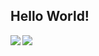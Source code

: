 <!--
**SneakySensei/SneakySensei** is a ✨ _special_ ✨ repository because its `README.md` (this file) appears on your GitHub profile.

Here are some ideas to get you started:

- 🔭 I’m currently working on ...
- 🌱 I’m currently learning ...
- 👯 I’m looking to collaborate on ...
- 🤔 I’m looking for help with ...
- 💬 Ask me about ...
- 📫 How to reach me: ...
- 😄 Pronouns: ...
- ⚡ Fun fact: ...
-->

## Hello World!
<img align="left" src="https://github-readme-stats.vercel.app/api/top-langs/?username=sneakysensei&hide_border=true&icon_color=7348B7&title_color=7348B7" />
<img align="left" src="https://github-readme-stats.vercel.app/api?username=sneakysensei&show_icons=true&hide_border=true&icon_color=7348B7&title_color=7348B7" />
